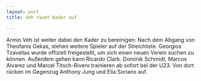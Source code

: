 ```yaml
---
layout: post
title: Veh räumt Kader auf

---
```


Armin Veh ist weiter dabei den Kader zu bereinigen: Nach dem Abgang von Theofanis Gekas, stehen weitere Spieler auf der Streichliste. Georgios Tzavellas wurde offiziell freigestellt, um sich einen neuen Verein suchen zu können. Außerdem gehen kann Ricardo Clark. Dominik Schmidt, Marcos Alvarez und Marcel Titsch-Rivero trainieren ab sofort bei der U23. Von dort rücken im Gegenzug Anthony Jung und Elia Soriano auf.


